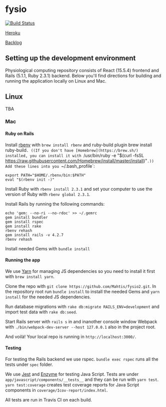 # fysio

[![Build Status](https://travis-ci.org/Mahtis/ProfilerApp.svg?branch=master)](https://travis-ci.org/Mahtis/ProfilerApp)

[Heroku](https://frozen-dawn-89255.herokuapp.com)

[Backlog](https://docs.google.com/spreadsheets/d/1jfjklsfU010FvHHj6rzSbhvvMsHWwTzUubCUJlhY1pw/) 

## Setting up the development environment

Physiological computing repository consists of React (15.5.4) frontend and Rails (5.1.1, Ruby 2.3.1) backend. Below you'll
find directions for building  and running the application locally on Linux and Mac.
 
## Linux

TBA

### Mac

#### Ruby on Rails

Install [rbenv](https://github.com/rbenv/rbenv) with `brew install rbenv` and ruby-build plugin
brew install ruby-build`. ((If you don't have [Homebrew](https://brew.sh/) installed, you can
install it with `/usr/bin/ruby -e "$(curl -fsSL https://raw.githubusercontent.com/Homebrew/install/master/install)"`.))
Add these lines into you `~/.bash_profile`:

    export PATH="$HOME/.rbenv/bin:$PATH"  
    eval "$(rbenv init -)"

Install Ruby with `rbenv install 2.3.1` and set your computer to use the version of Ruby with `rbenv global 2.3.1`.

Install Rails by running the following commands:

    echo 'gem: --no-ri --no-rdoc' >> ~/.gemrc
    gem install bundler
    gem install rspec
    gem install rake 
    rbenv rehash
    gem install rails -v 4.2.7
    rbenv rehash
    
Install needed Gems with `bundle install`

#### Running the app

We use [Yarn](https://yarnpkg.com/en/) for managing JS dependencies so you need to
install it first with `brew install yarn`.

Clone the repo with `git clone https://github.com/Mahtis/fysio2.git`. In the repository root run
 `bundle install` to install the needed Gems and `yarn install` for the needed JS dependencies.

Run database migrations with `rake db:migrate RAILS_ENV=development` and import test data with
`rake db:seed`.

Start Rails server with `rails s` in and inanother console window Webpack with `./bin/webpack-dev-server --host 127.0.0.1`
also in the project root.

And voilà! Your local repo is running in `http://localhost:3000/`.

#### Testing

For testing the Rails backend we use rspec. `bundle exec rspec` runs all the tests under `spec` folder.

We use [Jest](https://facebook.github.io/jest/) and [Enzyme](http://airbnb.io/enzyme/) for testing Java Script. Tests 
are under `app/javascript/components/__tests__` and they can be run with `yarn test`. `yarn test:coverage`
creates test coverage reports for Java Script components in `coverage/Icov-report/index.html`.

All tests are run in Travis CI on each build.
